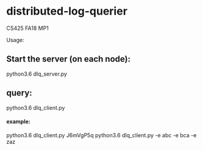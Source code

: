 # distributed-log-querier

CS425 FA18 MP1

Usage:
## Start the server (on each node): 
python3.6 dlq_server.py 
## query: 
python3.6 dlq_client.py <pattern>
#### example:
python3.6 dlq_client.py J6mVgP5q
python3.6 dlq_client.py -e abc -e bca -e zaz